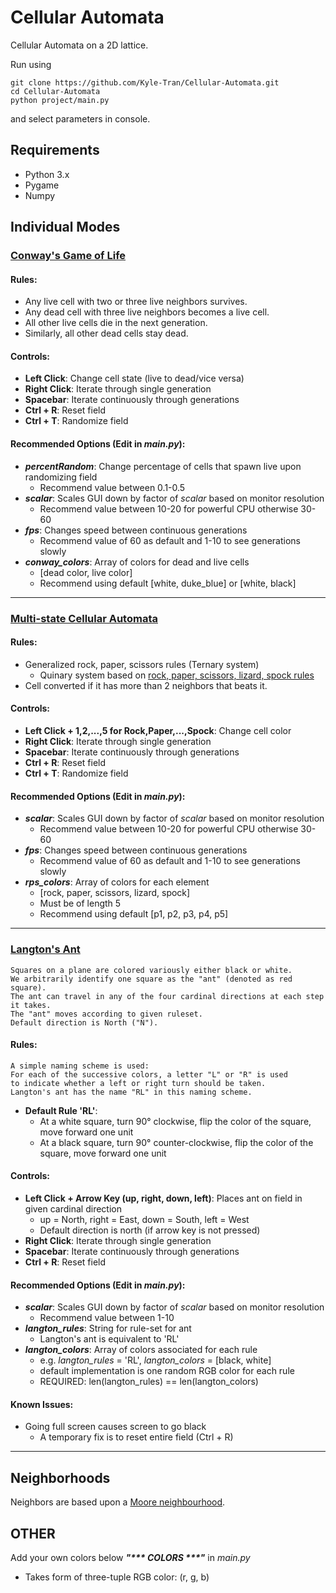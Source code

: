 # Cellular Automata

Cellular Automata on a 2D lattice.

Run using

    git clone https://github.com/Kyle-Tran/Cellular-Automata.git
    cd Cellular-Automata
    python project/main.py

and select parameters in console.

## Requirements
- Python 3.x
- Pygame
- Numpy

## Individual Modes

### [Conway's Game of Life](https://en.wikipedia.org/wiki/Conway%27s_Game_of_Life)

#### Rules:
- Any live cell with two or three live neighbors survives.
- Any dead cell with three live neighbors becomes a live cell.
- All other live cells die in the next generation.
- Similarly, all other dead cells stay dead.

#### Controls:
- **Left Click**: Change cell state (live to dead/vice versa)
- **Right Click**: Iterate through single generation
- **Spacebar**: Iterate continuously through generations
- **Ctrl + R**: Reset field
- **Ctrl + T**: Randomize field

#### Recommended Options (Edit in *main.py*):

- ***percentRandom***: Change percentage of cells that spawn live upon randomizing field
  - Recommend value between 0.1-0.5
- ***scalar***: Scales GUI down by factor of *scalar* based on monitor resolution
  - Recommend value between 10-20 for powerful CPU otherwise 30-60
- ***fps***: Changes speed between continuous generations 
  - Recommend value of 60 as default and 1-10 to see generations slowly
- ***conway_colors***: Array of colors for dead and live cells
  - [dead color, live color]
  - Recommend using default [white, duke_blue] or [white, black]
 ---   
### [Multi-state Cellular Automata](https://en.wikipedia.org/wiki/Cellular_automaton)

#### Rules:
- Generalized rock, paper, scissors rules (Ternary system)
    - Quinary system based on [rock, paper, scissors, lizard, spock rules](https://bigbangtheory.fandom.com/wiki/Rock,_Paper,_Scissors,_Lizard,_Spock)
- Cell converted if it has more than 2 neighbors that beats it.

#### Controls:
- **Left Click + 1,2,...,5 for Rock,Paper,...,Spock**: Change cell color
- **Right Click**: Iterate through single generation
- **Spacebar**: Iterate continuously through generations
- **Ctrl + R**: Reset field
- **Ctrl + T**: Randomize field
  
#### Recommended Options (Edit in *main.py*):

- ***scalar***: Scales GUI down by factor of *scalar* based on monitor resolution
  - Recommend value between 10-20 for powerful CPU otherwise 30-60
- ***fps***: Changes speed between continuous generations 
  - Recommend value of 60 as default and 1-10 to see generations slowly
- ***rps_colors***: Array of colors for each element
  - [rock, paper, scissors, lizard, spock]
  - Must be of length 5
  - Recommend using default [p1, p2, p3, p4, p5]
---
### [Langton's Ant](https://en.wikipedia.org/wiki/Langton%27s_ant)
    Squares on a plane are colored variously either black or white. 
    We arbitrarily identify one square as the "ant" (denoted as red square). 
    The ant can travel in any of the four cardinal directions at each step it takes. 
    The "ant" moves according to given ruleset.
    Default direction is North ("N").

#### Rules: 
    A simple naming scheme is used: 
    For each of the successive colors, a letter "L" or "R" is used
    to indicate whether a left or right turn should be taken. 
    Langton's ant has the name "RL" in this naming scheme.
- **Default Rule 'RL'**:
  - At a white square, turn 90° clockwise, flip the color of the square, move forward one unit
  - At a black square, turn 90° counter-clockwise, flip the color of the square, move forward one unit

#### Controls:
- **Left Click + Arrow Key (up, right, down, left)**: Places ant on field in given cardinal direction
  - up = North, right = East, down = South, left = West
  - Default direction is north (if arrow key is not pressed)
- **Right Click**: Iterate through single generation
- **Spacebar**: Iterate continuously through generations
- **Ctrl + R**: Reset field 

#### Recommended Options (Edit in *main.py*):
- ***scalar***: Scales GUI down by factor of *scalar* based on monitor resolution
  - Recommend value between 1-10
- ***langton_rules***: String for rule-set for ant
  - Langton's ant is equivalent to 'RL'
- ***langton_colors***: Array of colors associated for each rule
  - e.g. *langton_rules* = 'RL', *langton_colors* = [black, white]
  - default implementation is one random RGB color for each rule
  - REQUIRED: len(langton_rules) == len(langton_colors)
 

#### Known Issues:
- Going full screen causes screen to go black
  - A temporary fix is to reset entire field (Ctrl + R)

---
## Neighborhoods
Neighbors are based upon a [Moore neighbourhood](https://en.wikipedia.org/wiki/Moore_neighborhood). 

## OTHER
Add your own colors below ***"&ast;&ast;&ast; COLORS &ast;&ast;&ast;"*** in *main.py*
   - Takes form of three-tuple RGB color: (r, g, b)